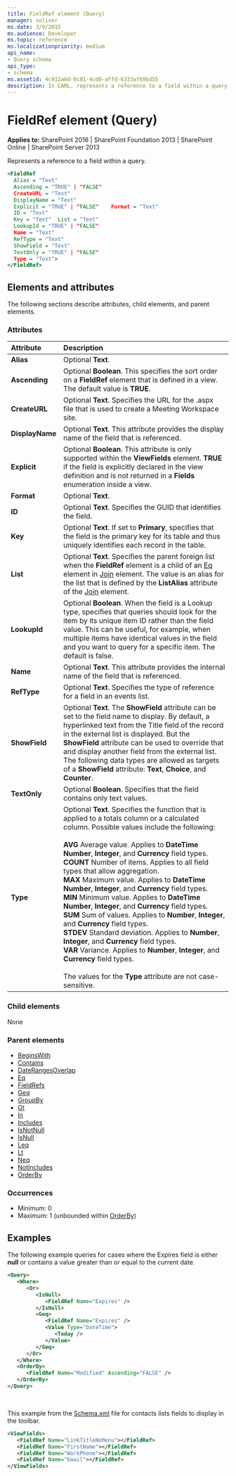 ```yaml
---
title: FieldRef element (Query)
manager: soliver
ms.date: 3/9/2015
ms.audience: Developer
ms.topic: reference
ms.localizationpriority: medium
api_name:
- Query schema
api_type:
- schema
ms.assetid: 4c912a6d-0c01-4cd0-affd-6333af69bd55
description: In CAML, represents a reference to a field within a query.
---
```


# FieldRef element (Query)

**Applies to:** SharePoint 2016 | SharePoint Foundation 2013 | SharePoint Online | SharePoint Server 2013

Represents a reference to a field within a query.

```XML
<FieldRef
  Alias = "Text"
  Ascending = "TRUE" | "FALSE"
  CreateURL = "Text"
  DisplayName = "Text"
  Explicit = "TRUE" | "FALSE"    Format = "Text"
  ID = "Text"
  Key = "Text"  List = "Text"
  LookupId = "TRUE" | "FALSE"
  Name = "Text"
  RefType = "Text"
  ShowField = "Text"
  TextOnly = "TRUE" | "FALSE"
  Type = "Text">
</FieldRef>
```

## Elements and attributes

The following sections describe attributes, child elements, and parent elements.

### Attributes

|**Attribute**|**Description**|
|:-----|:-----|
|**Alias** <br/> |Optional **Text**.  <br/> |
|**Ascending** <br/> |Optional **Boolean**. This specifies the sort order on a **FieldRef** element that is defined in a view. The default value is **TRUE**.  <br/> |
|**CreateURL** <br/> |Optional **Text**. Specifies the URL for the .aspx file that is used to create a Meeting Workspace site.  <br/> |
|**DisplayName** <br/> |Optional **Text**. This attribute provides the display name of the field that is referenced.  <br/> |
|**Explicit** <br/> |Optional **Boolean**. This attribute is only supported within the **ViewFields** element. **TRUE** if the field is explicitly declared in the view definition and is not returned in a **Fields** enumeration inside a view.  <br/> |
|**Format** <br/> |Optional **Text**.  <br/> |
|**ID** <br/> |Optional **Text**. Specifies the GUID that identifies the field.  <br/> |
|**Key** <br/> |Optional **Text**. If set to **Primary**, specifies that the field is the primary key for its table and thus uniquely identifies each record in the table.  <br/> |
|**List** <br/> |Optional **Text**. Specifies the parent foreign list when the **FieldRef** element is a child of an [Eq](eq-element-query.md) element in [Join](join-element-view.md) element. The value is an alias for the list that is defined by the **ListAlias** attribute of the [Join](join-element-view.md) element.  <br/> |
|**LookupId** <br/> |Optional **Boolean**. When the field is a Lookup type, specifies that queries should look for the item by its unique item ID rather than the field value. This can be useful, for example, when multiple items have identical values in the field and you want to query for a specific item. The default is false.  <br/> |
|**Name** <br/> |Optional **Text**. This attribute provides the internal name of the field that is referenced.  <br/> |
|**RefType** <br/> |Optional **Text**. Specifies the type of reference for a field in an events list.  <br/> |
|**ShowField** <br/> |Optional **Text**. The **ShowField** attribute can be set to the field name to display. By default, a hyperlinked text from the Title field of the record in the external list is displayed. But the **ShowField** attribute can be used to override that and display another field from the external list.  <br/> The following data types are allowed as targets of a **ShowField** attribute: **Text**, **Choice**, and **Counter**.  <br/> |
|**TextOnly** <br/> |Optional **Boolean**. Specifies that the field contains only text values.  <br/> |
|**Type** <br/> | Optional **Text**. Specifies the function that is applied to a totals column or a calculated column. Possible values include the following:<br/><br/> **AVG** Average value. Applies to **DateTime** **Number**, **Integer**, and **Currency** field types.  <br/> **COUNT** Number of items. Applies to all field types that allow aggregation.  <br/> **MAX** Maximum value. Applies to **DateTime** **Number**, **Integer**, and **Currency** field types.  <br/> **MIN** Minimum value. Applies to **DateTime** **Number**, **Integer**, and **Currency** field types.  <br/> **SUM** Sum of values. Applies to **Number**, **Integer**, and **Currency** field types.  <br/> **STDEV** Standard deviation. Applies to **Number**, **Integer**, and **Currency** field types.  <br/> **VAR** Variance. Applies to **Number**, **Integer**, and **Currency** field types.  <br/><br/>The values for the **Type** attribute are not case-sensitive.  <br/> |

### Child elements

None

### Parent elements

- [BeginsWith](beginswith-element-query.md)
- [Contains](contains-element-query.md)
- [DateRangesOverlap](daterangesoverlap-element-query.md)
- [Eq](eq-element-query.md)
- [FieldRefs](fieldrefs-element-list.md)
- [Geq](geq-element-query.md)
- [GroupBy](groupby-element-query.md)
- [Gt](gt-element-query.md)
- [In](in-element-query.md)
- [Includes](includes-element-query.md)
- [IsNotNull](isnotnull-element-query.md)
- [IsNull](isnull-element-query.md)
- [Leq](leq-element-query.md)
- [Lt](lt-element-query.md)
- [Neq](neq-element-query.md)
- [NotIncludes](notincludes-element-query.md)
- [OrderBy](orderby-element-query.md)

### Occurrences

- Minimum: 0
- Maximum: 1 (unbounded within [OrderBy](orderby-element-query.md))

## Examples

The following example queries for cases where the Expires field is either **null** or contains a value greater than or equal to the current date.

```XML
<Query>
   <Where>
      <Or>
         <IsNull>
            <FieldRef Name="Expires" />
         </IsNull>
         <Geq>
            <FieldRef Name="Expires" />
            <Value Type="DateTime">
               <Today />
            </Value>
         </Geq>
      </Or>
   </Where>
   <OrderBy>
      <FieldRef Name="Modified" Ascending="FALSE" />
   </OrderBy>
</Query>
```

<br/>

This example from the [Schema.xml](https://msdn.microsoft.com/library/c2f01064-80d8-47ee-b602-ecf4c480ac56%28Office.15%29.aspx) file for contacts lists fields to display in the toolbar.

```XML
<ViewFields>
   <FieldRef Name="LinkTitleNoMenu"></FieldRef>
   <FieldRef Name="FirstName"></FieldRef>
   <FieldRef Name="WorkPhone"></FieldRef>
   <FieldRef Name="Email"></FieldRef>
</ViewFields>
```


<br/>
